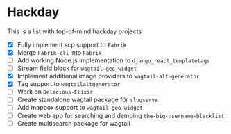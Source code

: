 # Hackday

This is a list with top-of-mind hackday projects

- [x] Fully implement scp support to `Fabrik`
- [x] Merge `Fabrik-cli` into `Fabrik`
- [ ] Add working Node.js implementation to `django_react_templatetags`
- [ ] Stream field block for `wagtail-geo-widget`
- [x] Implement additional image providers to `wagtail-alt-generator`
- [x] Tag support to `wagtailaltgenerator`
- [ ] Work on `Delicious-Elixir`
- [ ] Create standalone wagtail package för `slugserve`
- [ ] Add mapbox support to `wagtail-geo-widget`
- [ ] Create web app for searching and demoing `the-big-username-blacklist`
- [ ] Create multisearch package for wagtail
